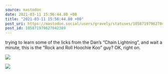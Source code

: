```yaml
---
source: mastodon
date: 2021-03-11 15:56:44.80 +00
title: "2021-03-11 15:56:44.80 +00"
post_uri: https://mastodon.social/users/gravely/statuses/105871979627042389
post_id: 105871979627042389
---
```

trying to learn some of the licks from the Dan’s “Chain Lightning”, and wait a minute, this is the “Rock and Roll Hoochie Koo” guy? OK, right on.


![](/images/105871979494783495.jpg)

![](/images/105871979586363948.jpg)

